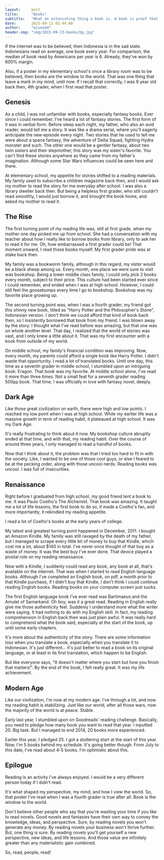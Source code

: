 ```yaml
---
layout:     post
title:      "Books"
subtitle:   "What an astonishing thing a book is. A book is proof that humans are capable of working magic. This is my life story about books."
date:       2015-09-13 03:44:00
author:     "wiseodd"
header-img: "img/2015-09-13-books/bg.jpg"
---
```


If the internet was to be believed, then Indonesia is in the sad state. Indonesians read on average, one book every year. For comparison, the median of book read by Americans per year is 6. Already, they've won by 600% margin.

Also, if a poster in my elementary school's once a library room was to be believed, then books are the window to the world. That was one thing that leave a mark in my mind, until now. If I recall that correctly, I was 9 year old back then, 4th grader, when I first read that poster.

<h2 class="section-header">Genesis</h2>

As a child, I was not unfamiliar with books, especially fantasy books. Ever since I could remember, I've heard a lot of fantasy stories. The first form of it was in verbal form. Before sleep each night, my father, who also an avid reader, would tell me a story. It was like a drama serial, where you'll eagerly anticipate the new episode every night. Two stories that he used to tell me were about a space fantasy, the adventure of Delta Squad, fighting Hydra monster and such. The other one would be a gentler fantasy, about two twin sisters and their stepmother, this story was my sister's favorite. You can't find these stories anywhere as they came from my father's imagination. Although some Star Wars influences could be seen here and there.

At elementary school, my appetite for stories shifted to a reading materials. My family used to subscribe a children magazine back then, and I would ask my mother to read the story for me everyday after school. I was also a library dweller back then. But being a helpless first grader, who still couldn't read smoothly, I would just borrow it, and brought the book home, and asked my mother to read it.

<h2 class="section-header">The Rise</h2>

The first turning point of my reading life was, still at first grade, when my mother one day picked me up from school. She had a conversation with my teacher about how I really like to borrow books from library, only to ask her to read it for me. Oh, how embarrassed a first grader could be! That moment onward, I read those books myself. My first grader pride was at stake back then.

My family was a bookworm family, although in this regard, my sister would be a black sheep among us. Every month, one place we were sure to visit was bookshop. Being a lower middle class family, I could only pick 2 books every month, subject to their price. This culture had been started ever since I could remember, and ended when I was at high school. However, I could still feel the goosebumps every time I go to bookshop. Bookshop was my favorite place growing up.

The second turning point was, when I was a fourth grader, my friend got this shinny new book, titled as "Harry Potter and the Philosopher's Stone", Indonesian version. I don't think we could afford that kind of book back then, so I insistently borrowed that book from my friend. I was blown away by the story. I thought what I've read before was amazing, but that one was on whole another level. That day, I realized that the world of stories was vast, and I only knew a little about it. That was my first encounter with a book from outside of my world.

On middle school, my family's financial condition was improving. Now, every month, my parents could afford a single book like Harry Potter. I didn't waste that opportunity. I read a lot of translated books. Until one day, this time as a seventh grader in middle school, I stumbled upon an intriguing book: Eragon. That book was my favorite. At middle school alone, I've read it more than three times. Not a small feat for a seventh grader reading 500pp book. That time, I was officially in love with fantasy novel, deeply.

<h2 class="section-header">Dark Age</h2>

Like those great civilization on earth, there were high and low points. I reached my low point when I was at high school. While my earlier life was a massive growth in term of reading habit, it plateaued at high school. It was my Dark Age. 

It's really frustrating to think about it now. My bookshop culture abruptly ended at that time, and with that, my reading habit. Over the course of around three years, I only managed to read a handful of books.

Now that I think about it, the problem was that I tried too hard to fit in with the society. Like, I wanted to be one of those cool guys, or else I feared to be at the pecking order, along with those uncool nerds. Reading books was uncool. I was full of insecurities.

<h2 class="section-header">Renaissance</h2>

Right before I graduated from high school, my good friend lent a book to me. It was Paulo Coelho's The Alchemist. That book was amazing. It taught me a lot of life lessons, the first book to do so, it made a Coelho's fan, and more importantly, it rekindled my reading appetite. 

I read a lot of Coelho's books at the early years of college. 

My latest and greatest turning point happened in December, 2011. I bought an Amazon Kindle. My family was still ravaged by the death of my father, but I managed to scrape every little bit of money to buy that Kindle, which cost me a lot, about $140 in total. I've never once thought of that buy as a waste of money. It was the best buy I've ever done. That device played a pivotal role on my reading renaissance.

Now with a Kindle, I suddenly could read any book, any book at all, that's available on the internet. That was when I started to read English language books. Although I've completed an English book, on pdf, a month prior to that Kindle purchase, if I didn't buy that Kindle, I don't think I could continue reading English books. Reading books on your computer screen just sucks. 

The first English language book I've ever read was Bartimaeus and the Amulet of Samarkand. Oh boy, was it a great read. Reading in English really give me those authenticity feel. Suddenly I understand more what the writer were saying. It had nothing to do with my English skill. In fact, my reading comprehension in English back then was just plain awful. It was really hard to comprehend what the book said, especially at the start of the book, up until some early chapters.

It's more about the authenticity of the story. There are some information loss when you translate a book, especially when you translate it to Indonesian. It's just different... it's just better to read a book on its original language, or at least in its first translation, which happen to be English.

But like everyone says, "It doesn't matter where you start but how you finish that matters!". By the end of the book, I felt really great. It was my life achievement.

<h2 class="section-header">Modern Age</h2>

Like our civilization, I'm now at my modern age. I've through a lot, and now my reading habit is stabilizing. Just like our world, after all those wars, now the majority of the world is at peace. Stable.

Early last year, I stumbled upon on Goodreads' reading challenge. Basically, you need to pledge how many book you want to read that year. I inputted 20. Big task. But I managed to end 2014, 20 books more experienced.

Earlier this year, I pledged 25. I got a stuttering start at the start of this year. Now, I'm 5 books behind my schedule. It's going better though. From July to this date, I've read about 4-5 books. I'm optimistic about this.

<h2 class="section-header">Epilogue</h2>

Reading is an activity I've always enjoyed. I would be a very different person today if I didn't read.

It's what shaped my perspective, my mind, and how I view the world. So, that poster I've read when I was a fourth grader is true after all. Book is the window to the world.

Don't believe other people who say that you're wasting your time if you like to read novels. Good novels and fantasies have their own way to convey the knowledge, ideas, and perspective. Sure, by reading novels you won't generate any money. By reading novels your business won't thrive further. But, one thing is sure. By reading novels you'll get yourself a new perspective, new ideas, and life lessons. And those value are infinitely greater than any materialistic gain combined.

So, read, people, read!

